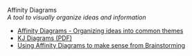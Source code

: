 Affinity Diagrams  
_A tool to visually organize ideas and information_

*   [Affinity Diagrams - Organizing ideas into common themes](http://www.mindtools.com/pages/article/newTMC_86.htm)  
*   [KJ Diagrams (PDF)](http://www.google.ca/url?sa=t&amp;amp;amp;amp;source=web&amp;amp;amp;amp;cd=23&amp;amp;amp;amp;ved=0CC0QFjACOBQ&amp;amp;amp;amp;url=http%3A%2F%2Fopim.wharton.upenn.edu%2F%7Eulrich%2Fdocuments%2Fulrich-KJdiagrams.pdf&amp;amp;amp;amp;rct=j&amp;amp;amp;amp;q=affinity%20diagrams&amp;amp;amp;amp;ei=vmw4TpWXFoevsAK84bw1&amp;amp;amp;amp;usg=AFQjCNHWdoEvCapZCdrs7Q3kWSCX9_vvwg&amp;amp;amp;amp;cad=rja)  
*   [Using Affinity Diagrams to make sense from Brainstorming](http://www.leanyourcompany.com/methods/Using-Affinity-Diagrams.asp)  
